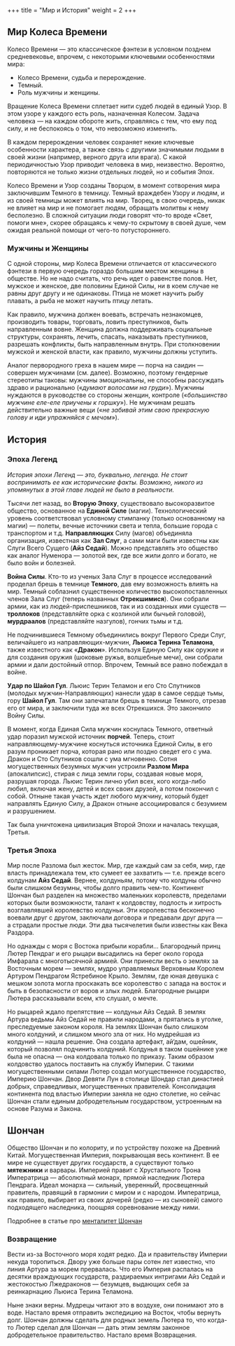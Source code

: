 +++
title = "Мир и История"
weight = 2
+++

## Мир Колеса Времени

Колесо Времени — это классическое фэнтези в условном позднем средневековье, впрочем, с некоторыми ключевыми особенностями мира:

- Колесо Времени, судьба и перерождение.
- Темный.
- Роль мужчины и женщины.


Вращение Колеса Времени сплетает нити судеб людей в единый Узор. В этом узоре у каждого есть роль, назначенная Колесом. Задача человека — на каждом обороте жить, справляясь с тем, что ему под силу, и не беспокоясь о том, что невозможно изменить.

В каждом перерождении человек сохраняет некие ключевые особенности характера, а также связь с другими значимыми людьми в своей жизни (например, верного друга или врага). С какой периодичностью Узор приводит человека в мир, неизвестно. Вероятно, повторяются не только жизни отдельных людей, но и события Эпох.

Колесо Времени и Узор созданы Творцом, в момент сотворения мира заключившим Темного в темницу. Темный враждебен Узору и людям, и из своей темницы может влиять на мир. Творец, в свою очередь, никак не влияет на мир и не помогает людям, обращать молитвы к нему бесполезно. В сложной ситуации люди говорят что-то вроде «Свет, помоги мне», скорее обращаясь к чему-то скрытому в своей душе, чем ожидая реальной помощи от чего-то потустороннего.

<!-- Единая Сила (магия) пронизывает весь мир, и, как говорят, вращает Колесо. Она состоит из двух половин, мужской (саидин) и женской (саидар), которые действуют вместе, но абсолютно различны и недоступны для понимания противоположному полу. -->

### Мужчины и Женщины

С одной стороны, мир Колеса Времени отличается от классического фэнтези в первую очередь гораздо большим местом женщины в обществе. Но не надо считать, что речь идет о равенстве полов. Нет, мужское и женское, две половины Единой Силы, ни в коем случае не равны друг другу и не одинаковы. Птица не может научить рыбу плавать, а рыба не может научить птицу летать.

Как правило, мужчина должен воевать, встречать незнакомцев, производить товары, торговать, ловить преступников, быть направленным вовне. Женщина должна поддерживать социальные структуры, сохранять, лечить, спасать, наказывать преступников, разрешать конфликты, быть направленным внутрь. При столкновении мужской и женской власти, как правило, мужчины должны уступить.

Аналог первородного греха в нашем мире — порча на саидин — совершен мужчинами (см. далее). Возможно, поэтому гендерные стереотипы таковы: мужчины эмоциональны, не способны рассуждать здраво и рационально («_думают волосами на груди_»). Мужчины нуждаются в руководстве со стороны женщин, контроле («_большинство мужчине еле-еле приучены к горшку_»). Не мужчинам решать действительно важные вещи («_не забивай этим свою прекрасную голову и иди упражняйся с мечом_»).

## История

### Эпоха Легенд

_История эпохи Легенд — это, буквально, легенда. Не стоит воспринимать ее как исторические факты. Возможно, никого из упомянутых в этой главе людей не было в реальности._

Тысячи лет назад, во **Вторую Эпоху**, существовало высокоразвитое общество, основанное на **Единой Силе** (магии). Технологический уровень соответствовал условному стимпанку (только основанному на магии) — полеты, вечные источники света и тепла, большие города с транспортом и т.д. **Направляющих** Силу (магов) объединяла организация, известная как **Зал Слуг**, а сами маги были известны как Слуги Всего Сущего (**Айз Седай**). Можно представлять это общество как аналог Нуменора — золотой век, где все жили долго и богато, не было войн и болезней.

**Война Силы**. Кто-то из ученых Зала Слуг в процессе исследований проделал брешь в темнице **Темного**, дав ему возможность влиять на мир. Темный соблазнил существенное количество высокопоставленных членов Зала Слуг (теперь названных **Отрекшимися**). Они собрали армии, как из людей-приспешников, так и из созданных ими существ — **троллоков** (представляйте орка с козлиной или бычьей головой), **мурдраалов** (представляйте назгулов), гончих тьмы и т.д.

Не подчинившиеся Темному объединились вокруг Первого Среди Слуг, величайшего из направляющих-мужчин, **Льюиса Терина Теламона**, также известного как «**Дракон**». Используя Единую Силу как оружие и для создания оружия (шоковые ружья, волшебные мечи), они собрали армии и дали достойный отпор. Впрочем, Темный все равно побеждал в войне.

**Удар по Шайол Гул**. Льюис Терин Теламон и его Сто Спутников (молодых мужчин-Направляющих) нанесли удар в самое сердце тьмы, гору **Шайол Гул**. Там они запечатали брешь в темнице Темного, отрезав его от мира, и заключили туда же всех Отрекшихся. Это закончило Войну Силы.

В момент, когда Единая Сила мужчин коснулась Темного, ответный удар поразил мужской источник **порчей**. Теперь, стоит направляющему-мужчине коснуться источника Единой Силы, в его разум проникает порча, которая рано или поздно сведет его с ума. Дракон и Сто Спутников сошли с ума мгновенно. Сотня могущественных безумных мужчин устроили **Разлом Мира** (апокалипсис), стирая с лица земли горы, создавая новые моря, разрушая города. Льюис Терин лично убил всех, кого когда-либо любил, включая жену, детей и всех своих друзей, а потом покончил с собой. Отныне такая участь ждет любого мужчину, который будет направлять Единую Силу, а Дракон отныне ассоциировался с безумием и разрушением.

Так была уничтожена цивилизация Второй Эпохи и началась текущая, Третья.

### Третья Эпоха

Мир после Разлома был жесток. Мир, где каждый сам за себя, мир, где власть принадлежала тем, кто сумеет ее захватить — т.е. прежде всего колдунам **Айз Седай**. Вернее, колдуньям, потому что колдуны обычно были слишком безумны, чтобы долго править чем-то. Континент Шончан был разделен на множество маленьких королевств, пределами которых были возможности, талант к колдовству, подлость и хитрость возглавлявшей королевство колдуньи. Эти королевства бесконечно воевали друг с другом, заключали договора и предавали друг друга — а страдали простые люди. Эти два тысячелетия были известны как Века Раздора.

Но однажды с моря с Востока прибыли корабли... Благородный принц Лютер Пендраг и его рыцари высадились на берег около города Имфарала с многотысячной армией. Они принесли весть о землях за Восточным морем — землях, мудро управляемых Верховным Королем Артуром Пендрагом Ястребиное Крыло. Землям, где юная девушка с мешком золота могла проскакать все королевство с запада на восток и быть в безопасности от воров и злых людей. Благородные рыцари Лютера рассказывали всем, кто слушал, о мечте.

Но рыцарей ждало препятствие — колдуньи Айз Седай. В землях Артура ведьмы Айз Седай не правили народами, а прятались в уголке, преследуемые законом короля. На землях Шончан было слишком много колдуний, и слишком много зла от них. Но мудрейшая из колдуний — нашла решение. Она создала артефакт, ай‘дам, ошейник, который позволял подчинить колдуний. Колдунья в таком ошейнике уже была не опасна — она колдовала только по приказу. Таким образом колдовство удалось поставить на службу Империи. С такими могущественными силами Лютер создал могущественное государство, Империю Шончан. Двор Девяти Лун в столице Шондар стал династией добрых, справедливых, могущественных правителей. Консолидация континента под властью Империи заняла не одно столетие, но сейчас Шончан стали единым добродетельным государством, устроенным на основе Разума и Закона.

## Шончан

Общество Шончан и по колориту, и по устройству похоже на Древний Китай. Могущественная Империя, покрывающая весь континент. В ее мире не существует других государств, а существуют только **мятежники** и варвары. Империей правит с Хрустального Трона Императрица — абсолютный монарх,  прямой наследник Лютера Пендрага. Идеал монарха — сильный, уверенныЙ, просвещенный правитель, правящий в гармонии с миром и с народом. Императрица, как правило, выбирает из своих дочерей (редко — из сыновей) самого подходящего наследника, поощряя соревнование между ними. 

Подробнее в статье про [менталитет Шончан](@/setting/seanchan.md)

### Возвращение

Вести из-за Восточного моря ходят редко. Да и правительству Империи некуда торопиться. Двору уже больше пары сотен лет известно, что линия Артура за морем прервалась. Что его Империя распалась на десятки враждующих государств, раздираемых интригами Айз Седай и жестокостью Лжедраконов — безумцев, выдающих себя за реинкарнацию Льюиса Терина Теламона. 

Ныне знаки верны. Мудрецы читают это в воздухе, они понимают это в воде. Настало время отправить экспедицию на Восток, чтобы вернуть долг. Шончан должны сделать для родных земель Лютера то, что когда-то Лютер сделал для Шончан — дать этим землям законное добродетельное правительство. Настало время Возвращения.